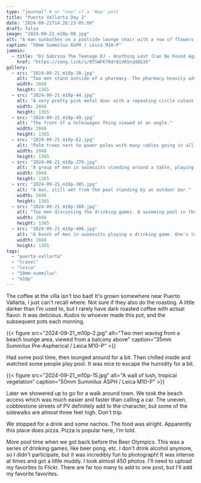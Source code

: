 ```yaml
---
type: "journal" # or "now" if a 'Now' post
title: "Puerto Vallarta Day 2"
date: "2024-09-21T14:26:23-05:00"
draft: false
image: "2024-09-21_m10p-88.jpg"
alt: "A man sunbathes on a poolside lounge chair with a row of flowers behind him. There's a view of the ocean and mountains in the distance."
caption: "50mm Summilux ASPH / Leica M10-P"
jammin:
  - title: "DJ Sabrina The Teenage DJ - Anything Lost (Can Be Found Again)"
    href: "https://song.link/s/0T5WFK70dr8iVKSnq98G3X"
gallery:
  - src: "2024-09-21_m10p-38.jpg"
    alt: "Two men stand outside of a pharmacy. The pharmacy heavily advertises things like HGH, Viagra, and pain killers."
    width: 2048
    height: 1365
  - src: "2024-09-21_m10p-44.jpg"
    alt: "A very pretty pink metal door with a repeating circle cutout design. It is outlined by decorative tile."
    width: 2048
    height: 1365
  - src: "2024-09-21_m10p-49.jpg"
    alt: "The front of a Volkswagen Thing viewed at an angle."
    width: 2048
    height: 1365
  - src: "2024-09-21_m10p-62.jpg"
    alt: "Palm trees next to power poles with many cables going in all directions."
    width: 2048
    height: 1365
  - src: "2024-09-21_m10p-279.jpg"
    alt: "A group of men in swimsuits standing around a table, playing a drinking game. Half cheer in celebration, the other half protesting the outcome. One man in the foreground has his arms raised in victory"
    width: 2048
    height: 1365
  - src: "2024-09-21_m10p-385.jpg"
    alt: "A man, still wet from the pool standing by an outdoor bar."
    width: 2048
    height: 1365
  - src: "2024-09-21_m10p-388.jpg"
    alt: "Two men discussing the drinking games. A swimming pool in the background."
    width: 2048
    height: 1365
  - src: "2024-09-21_m10p-406.jpg"
    alt: "A bunch of men in swimsuits playing a drinking game. One's lower half is covered in mud."
    width: 2048
    height: 1365
tags:
  - "puerto-vallarta"
  - "travel"
  - "leica"
  - "50mm-summilux"
  - "m10p"
---
```


The coffee at the villa isn't too bad! It's grown somewhere near Puerto Vallarta, I just can't recall where. Not sure if they also do the roasting. A little darker than I'm used to, but I rarely have dark roasted coffee with actual flavor. It was delicious. Kudos to whoever made this pot, and the subsequent pots each morning.

{{< figure src="2024-09-21_m10p-2.jpg" alt="Two men waving from a beach lounge area, viewed from a balcony above" caption="35mm Summilux Pre-Aspherical / Leica M10-P" >}}

Had some pool time, then lounged around for a bit. Then chilled inside and watched some people play pool. It was nice to escape the humidity for a bit.

{{< figure src="2024-09-21_m10p-15.jpg" alt="A wall of lush, tropical vegetation" caption="50mm Summilux ASPH / Leica M10-P" >}}

Later we showered up to go for a walk around town. We took the beach access which was much easier and faster than calling a car. The uneven, cobblestone streets of PV definitely add to the character, but some of the sidewalks are almost three feet high. Don't trip.

We stopped for a drink and some nachos. The food was alright. Apparently this place does pizza. Pizza is popular here, I'm told.

More pool time when we got back before the Beer Olympics. This was a series of drinking games, like beer pong, etc. I don't drink alcohol anymore, so I didn't participate, but it was incredibly fun to photograph! It was intense at times and got a little muddy. I took almost 450 photos. I'll need to upload my favorites to Flickr. There are far too many to add to one post, but I'll add my favorite favorites.
